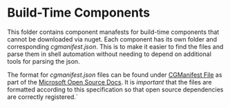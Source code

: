 # Build-Time Components

This folder contains component manafests for build-time components that cannot be downloaded via nuget.
Each component has its own folder and corresponding *cgmanifest.json*. This is to make it easier to find
the files and parse them in shell automation without needing to depend on additional tools for parsing
the json.

The format for *cgmanifest.json* files can be found under 
[CGManifest File](https://docs.opensource.microsoft.com/tools/cg/cgmanifest.html) as part of the
[Microsoft Open Source Docs](https://docs.opensource.microsoft.com). It is *important* that the
files are formatted according to this specification so that open source dependencies are correctly
registered.`